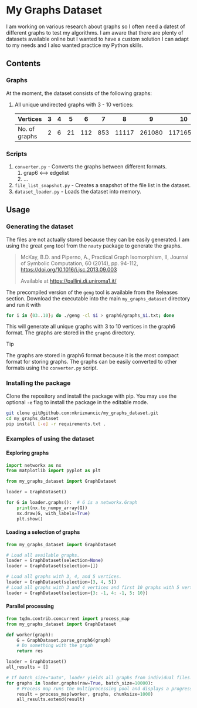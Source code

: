 # My Graphs Dataset
I am working on various research about graphs so I often need a datest of different graphs to test my algorithms. I am aware that there are plenty of datasets available online but I wanted to have a custom solution I can adapt to my needs and I also wanted practice my Python skills.

## Contents
### Graphs
At the moment, the dataset consists of the following graphs:
1. All unique undirected graphs with 3 - 10 vertices:

    | Vertices     | 3 | 4 | 5 | 6 | 7 |  8  |   9  |   10   |
    |------------- |---|---|---|---|---|-----|------|--------|
    | No. of graphs| 2 | 6 | 21|112|853|11117|261080|11716571|

### Scripts
1. `converter.py` - Converts the graphs between different formats.
   1. grap6 <--> edgelist
   1. ...
1. `file_list_snapshot.py` - Creates a snapshot of the file list in the dataset.
1. `dataset_loader.py` - Loads the dataset into memory.


## Usage
### Generating the dataset
The files are not actually stored because they can be easily generated. I am using the great `geng` tool from the `nauty` package to generate the graphs. 
> McKay, B.D. and Piperno, A., Practical Graph Isomorphism, II,
Journal of Symbolic Computation, 60 (2014), pp. 94-112, https://doi.org/10.1016/j.jsc.2013.09.003  
> 
> Available at https://pallini.di.uniroma1.it/

The precompiled version of the `geng` tool is available from the Releases section. Download the executable into the main `my_graphs_dataset` directory and run it with
```bash
for i in {03..10}; do ./geng -cl $i > graph6/graphs_$i.txt; done
```
This will generate all unique graphs with 3 to 10 vertices in the graph6 format. The graphs are stored in the `graph6` directory.

> [!TIP]
> The graphs are stored in graph6 format because it is the most compact format for storing graphs. The graphs can be easily converted to other formats using the `converter.py` script.

### Installing the package
Clone the repository and install the package with pip. You may use the optional `-e` flag to install the package in the editable mode.
```bash
git clone git@github.com:mkrizmancic/my_graphs_dataset.git
cd my_graphs_dataset
pip install [-e] -r requirements.txt .
```

### Examples of using the dataset
#### Exploring graphs
```python
import networkx as nx
from matplotlib import pyplot as plt

from my_graphs_dataset import GraphDataset

loader = GraphDataset()

for G in loader.graphs():  # G is a networkx.Graph
    print(nx.to_numpy_array(G))
    nx.draw(G, with_labels=True)
    plt.show()
```

#### Loading a selection of graphs
```python
from my_graphs_dataset import GraphDataset

# Load all available graphs.
loader = GraphDataset(selection=None)
loader = GraphDataset(selection=[])

# Load all graphs with 3, 4, and 5 vertices.
loader = GraphDataset(selection=[3, 4, 5])  
# Load all graphs with 3 and 4 vertices and first 10 graphs with 5 vertices.
loader = GraphDataset(selection={3: -1, 4: -1, 5: 10})  
```

#### Parallel processing
```python
from tqdm.contrib.concurrent import process_map
from my_graphs_dataset import GraphDataset

def worker(graph):
    G = GraphDataset.parse_graph6(graph)
    # Do something with the graph
    return res

loader = GraphDataset()
all_results = []

# If batch_size="auto", loader yields all graphs from individual files.
for graphs in loader.graphs(raw=True, batch_size=10000):
    # Process map runs the multiprocessing pool and displays a progress bar with tqdm.
    result = process_map(worker, graphs, chunksize=1000)
    all_results.extend(result)
```